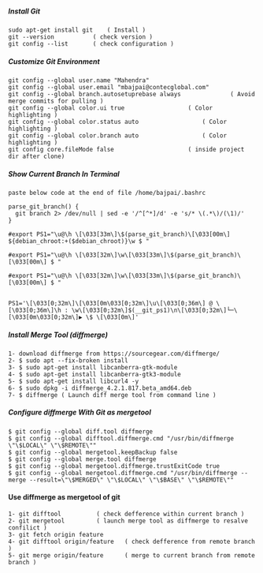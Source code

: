 ##### Install Git
	
	sudo apt-get install git	( Install )
	git --version			( check version )
	git config --list		( check configuration )

	
##### Customize Git Environment

	git config --global user.name "Mahendra"
	git config --global user.email "mbajpai@contecglobal.com"
	git config --global branch.autosetuprebase always	           ( Avoid merge commits for pulling )
	git config --global color.ui true				   ( Color highlighting )
	git config --global color.status auto				   ( Color highlighting )
	git config --global color.branch auto				   ( Color highlighting )
	git config core.fileMode false					   ( inside project dir after clone)


##### Show Current  Branch In Terminal	

	paste below code at the end of file /home/bajpai/.bashrc
		
	parse_git_branch() {
	  git branch 2> /dev/null | sed -e '/^[^*]/d' -e 's/* \(.*\)/(\1)/'
	}

	#export PS1="\u@\h \[\033[33m\]\$(parse_git_branch)\[\033[00m\] ${debian_chroot:+($debian_chroot)}\w $ "

	#export PS1="\u@\h \[\033[32m\]\w\[\033[33m\]\$(parse_git_branch)\[\033[00m\] $ "

	#export PS1="\u@\h \[\033[32m\]\w\[\033[33m\]\$(parse_git_branch)\[\033[00m\] $ "


	PS1='\[\033[0;32m\]\[\033[0m\033[0;32m\]\u\[\033[0;36m\] @ \[\033[0;36m\]\h : \w\[\033[0;32m\]$(__git_ps1)\n\[\033[0;32m\]└─\[\033[0m\033[0;32m\]▶ \$ \[\033[0m\]'




##### Install Merge Tool (diffmerge)
	
	1- download diffmerge from https://sourcegear.com/diffmerge/
	2- $ sudo apt --fix-broken install
	3- $ sudo apt-get install libcanberra-gtk-module
	4- $ sudo apt-get install libcanberra-gtk3-module
	5- $ sudo apt-get install libcurl4 -y
	6- $ sudo dpkg -i diffmerge_4.2.1.817.beta_amd64.deb
	7- $ diffmerge ( Launch diff merge tool from command line )

	
##### Configure diffmerge With Git as mergetool

	$ git config --global diff.tool diffmerge
	$ git config --global difftool.diffmerge.cmd "/usr/bin/diffmerge \"\$LOCAL\" \"\$REMOTE\""
	$ git config --global mergetool.keepBackup false
	$ git config --global merge.tool diffmerge
	$ git config --global mergetool.diffmerge.trustExitCode true
	$ git config --global mergetool.diffmerge.cmd "/usr/bin/diffmerge --merge --result=\"\$MERGED\" \"\$LOCAL\" \"\$BASE\" \"\$REMOTE\""


#### Use diffmerge as mergetool of git

	1- git difftool 		 ( check defference within current branch )
	2- git mergetool 		 ( launch merge tool as diffmerge to resalve confilict )
	3- git fetch origin feature
	4- git difftool origin/feature   ( check defference from remote branch )
	5- git merge origin/feature 	 ( merge to current branch from remote branch )

	

	
	
	
	
